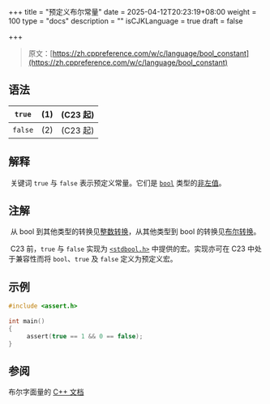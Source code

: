 +++
title = "预定义布尔常量"
date = 2025-04-12T20:23:19+08:00
weight = 100
type = "docs"
description = ""
isCJKLanguage = true
draft = false

+++

> 原文：[https://zh.cppreference.com/w/c/language/bool_constant](https://zh.cppreference.com/w/c/language/bool_constant)

## 语法

| `true`  | (1)  | (C23 起) |
| ------- | ---- | -------- |
| `false` | (2)  | (C23 起) |

## 解释

​	关键词 `true` 与 `false` 表示预定义常量。它们是 [`bool`](https://zh.cppreference.com/w/c/language/types) 类型的[非左值](https://zh.cppreference.com/w/c/language/value_category#.E9.9D.9E.E5.B7.A6.E5.80.BC.E5.AF.B9.E8.B1.A1.E8.A1.A8.E8.BE.BE.E5.BC.8F)。

## 注解

​	从 bool 到其他类型的转换见[整数转换](https://zh.cppreference.com/w/c/language/conversion#.E6.95.B4.E6.95.B0.E8.BD.AC.E6.8D.A2)，从其他类型到 bool 的转换见[布尔转换](https://zh.cppreference.com/w/c/language/conversion#.E5.B8.83.E5.B0.94.E8.BD.AC.E6.8D.A2)。

​	C23 前，`true` 与 `false` 实现为 [`<stdbool.h>`](https://zh.cppreference.com/w/c/header/stdbool) 中提供的宏。实现亦可在 C23 中处于兼容性而将 `bool`、`true` 及 `false` 定义为预定义宏。

## 示例

```c
#include <assert.h>
 
int main()
{
     assert(true == 1 && 0 == false);
}
```



## 参阅

布尔字面量的 [C++ 文档](https://zh.cppreference.com/w/cpp/language/bool_literal)